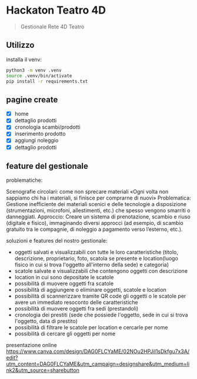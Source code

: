 # Hackaton Teatro 4D

> Gestionale Rete 4D Teatro

## Utilizzo

installa il venv:

```sh
python3 -m venv .venv
source .venv/bin/activate
pip install -r requirements.txt
```



## pagine create

- [x] home
- [x] dettaglio prodotti
- [x] cronologia scambi/prodotti
- [x] inserimento prodotto
- [x] aggiungi noleggio
- [x] dettaglio prodotti

## feature del gestionale

problematiche:

Scenografie circolari: come non sprecare materiali
«Ogni volta non sappiamo chi ha i materiali, si finisce per
comprarne di nuovi»
Problematica:
Gestione inefficiente dei materiali scenici e delle tecnologie a
disposizione (strumentazioni, microfoni, allestimenti, etc.) che
spesso vengono smarriti o danneggiati.
Approccio:
Creare un sistema di prenotazione, scambio e riuso (digitale e
fisico), immaginando diversi approcci (ad esempio, di scambio
gratuito tra le compagnie, di noleggio a pagamento verso l’esterno,
etc.).

soluzioni e features del nostro gestionale:

- oggetti salvati e visualizzabili con tutte le loro caratteristiche (titolo, descrizione, proprietario, foto, scatola se presente e location(luogo fisico in cui si trova l'oggetto all'interno della sede) e categoria)
- scatole salvate e visualizzabili che contengono oggetti con descrizione
- location in cui sono depositate le scatole
- possibilità di muovere oggetti fra scatole
- possibilità di aggiungere o eliminare oggetti, scatole e location
- possibilità di scannerizzare tramite QR code gli oggetti o le scatole per avere un immediato resoconto delle caratteristiche
- possibilità di muovere oggetti fra sedi (prestandoli)
- cronologia dei prestiti (sede che possiede l'oggetto, sede in cui si trova l'oggetto, data di prestito)
- possibilità di filtrare le scatole per location e cercarle per nome
- possibilità di cercare gli oggetti per nome


presentazione online https://www.canva.com/design/DAG0FLCYaME/02NOu2HPJiI1sDkfgu7x3A/edit?utm_content=DAG0FLCYaME&utm_campaign=designshare&utm_medium=link2&utm_source=sharebutton

